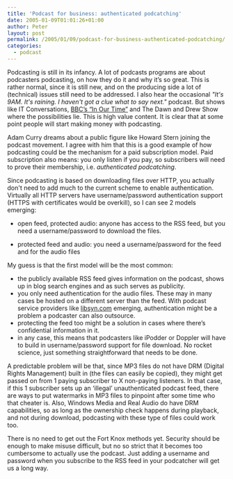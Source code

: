 ```yaml
---
title: 'Podcast for business: authenticated podcatching'
date: 2005-01-09T01:01:26+01:00
author: Peter
layout: post
permalink: /2005/01/09/podcast-for-business-authenticated-podcatching/
categories:
  - podcast
---
```


Podcasting is still in its infancy. 
A lot of podcasts programs are about podcasters podcasting, on how they do it and why it&#8217;s so great. 
This is rather normal, since it is still new, and on the producing side a lot of (technical) issues still need to be addressed. 
I also hear the occasional _"It's 9AM. It's raining. I haven't got a clue what to say next."_ podcast. But shows like IT Conversations, [BBC&#8217;s &#8220;In Our Time&#8221;](https://www.bbc.co.uk/radio4/history/inourtime/mp3_podcast.shtml) and The Dawn and Drew Show where the possibilities lie. 
This is high value content. It is clear that at some point people will start making money with podcasting. 

Adam Curry dreams about a public figure like Howard Stern joining the podcast movement. 
I agree with him that this is a good example of how podcasting could be the mechanism for a paid subscription model. 
Paid subscription also means: you only listen if you pay, so subscribers will need to prove their membership, i.e. _authenticated podcatching_.

Since podcasting is based on downloading files over HTTP, you actually don't need to add much to the current scheme to enable authentication. Virtually all HTTP servers have username/password authentication support (HTTPS with certificates would be overkill), so I can see 2 models emerging:

* open feed, protected audio:   anyone has access to the RSS feed, but you need a username/password to download the files.</p> 
* protected feed and audio:   you need a username/password for the feed and for the audio files

My guess is that the first model will be the most common:

  * the publicly available RSS feed gives information on the podcast, shows up in blog search engines and as such serves as publicity. 
  * you only need authentication for the audio files. These may in many cases be hosted on a different server than the feed. With podcast service providers like [libsyn.com](https://libsyn.com/) emerging, authentication might be a problem a podcaster can also outsource. 
  * protecting the feed too might be a solution in cases where there&#8217;s confidential information in it. 
  * in any case, this means that podcasters like iPodder or Doppler will have to build in username/password support for file download. No rocket science, just something straightforward that needs to be done.

A predictable problem will be that, since MP3 files do not have DRM (Digital Rights Management) built in (the files can easily be copied), they might get passed on from 1 paying subscriber to X non-paying listeners. In that case, if this 1 subscriber sets up an &#8216;illegal&#8217; unauthenticated podcast feed, there are ways to put watermarks in MP3 files to pinpoint after some time who that cheater is. Also, Windows Media and Real Audio do have DRM capabilities, so as long as the ownership check happens during playback, and not during download, podcasting with these type of files could work too. 

There is no need to get out the Fort Knox methods yet. Security should be enough to make misuse difficult, but no so strict that it becomes too cumbersome to actually use the podcast. Just adding a username and password when you subscribe to the RSS feed in your podcatcher will get us a long way.